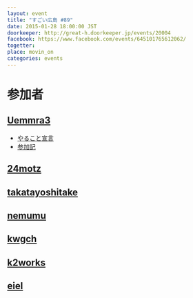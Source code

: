 ```yaml
---
layout: event
title: "すごい広島 #89"
date: 2015-01-28 18:00:00 JST
doorkeeper: http://great-h.doorkeeper.jp/events/20004
facebook: https://www.facebook.com/events/645101765612062/
togetter:
place: movin_on
categories: events
---
```


# 参加者


## [Uemmra3](https://github.com/Uemmra3)

* [やること宣言](https://github.com/great-h/great-h.github.io/issues/1512)
* [参加記](http://d.hatena.ne.jp/Uemmra3/20150128/1422454420)

## [24motz](http://twitter.com/24motz)


## [takatayoshitake](http://twitter.com/takatayoshitake)


## [nemumu](https://github.com/nemumu)


## [kwgch](https://github.com/kwgch)


## [k2works](https://github.com/k2works)


## [eiel](https://github.com/eiel)
